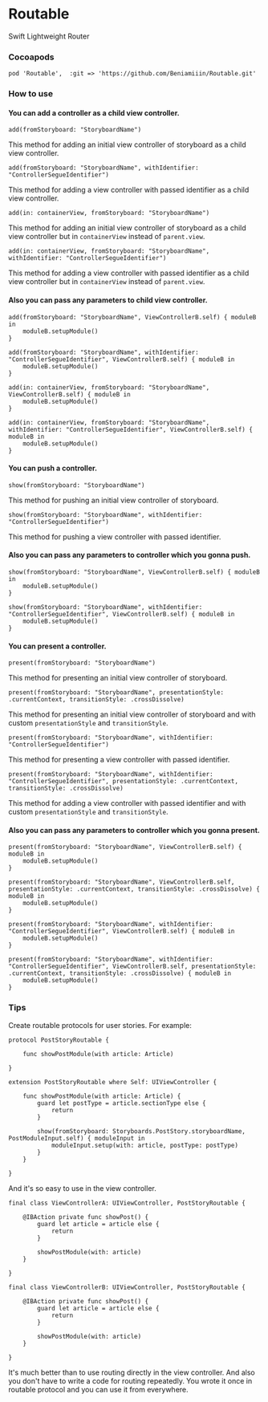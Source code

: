 # Routable
Swift Lightweight Router

### Cocoapods
```
pod 'Routable',  :git => 'https://github.com/Beniamiiin/Routable.git'
```

### How to use

#### You can add a controller as a child view controller.

```
add(fromStoryboard: "StoryboardName")
```

This method for adding an initial view controller of storyboard as a child view controller.

```
add(fromStoryboard: "StoryboardName", withIdentifier: "ControllerSegueIdentifier")
```

This method for adding a view controller with passed identifier as a child view controller.

```
add(in: containerView, fromStoryboard: "StoryboardName")
```

This method for adding an initial view controller of storyboard as a child view controller but in `containerView` instead of `parent.view`.

```
add(in: containerView, fromStoryboard: "StoryboardName", withIdentifier: "ControllerSegueIdentifier")
```

This method for adding a view controller with passed identifier as a child view controller but in `containerView` instead of `parent.view`.

#### Also you can pass any parameters to child view controller.

```
add(fromStoryboard: "StoryboardName", ViewControllerB.self) { moduleB in
    moduleB.setupModule()
}

add(fromStoryboard: "StoryboardName", withIdentifier: "ControllerSegueIdentifier", ViewControllerB.self) { moduleB in
    moduleB.setupModule()
}

add(in: containerView, fromStoryboard: "StoryboardName", ViewControllerB.self) { moduleB in
    moduleB.setupModule()
}

add(in: containerView, fromStoryboard: "StoryboardName", withIdentifier: "ControllerSegueIdentifier", ViewControllerB.self) { moduleB in
    moduleB.setupModule()
}
```

#### You can push a controller.

```
show(fromStoryboard: "StoryboardName")
```

This method for pushing an initial view controller of storyboard.

```
show(fromStoryboard: "StoryboardName", withIdentifier: "ControllerSegueIdentifier")
```

This method for pushing a view controller with passed identifier.

#### Also you can pass any parameters to controller which you gonna push.

```
show(fromStoryboard: "StoryboardName", ViewControllerB.self) { moduleB in
    moduleB.setupModule()
}

show(fromStoryboard: "StoryboardName", withIdentifier: "ControllerSegueIdentifier", ViewControllerB.self) { moduleB in
    moduleB.setupModule()
}
```

#### You can present a controller.

```
present(fromStoryboard: "StoryboardName")
```

This method for presenting an initial view controller of storyboard.

```
present(fromStoryboard: "StoryboardName", presentationStyle: .currentContext, transitionStyle: .crossDissolve)
```

This method for presenting an initial view controller of storyboard and with custom `presentationStyle` and `transitionStyle`.

```
present(fromStoryboard: "StoryboardName", withIdentifier: "ControllerSegueIdentifier")
```

This method for presenting a view controller with passed identifier.

```
present(fromStoryboard: "StoryboardName", withIdentifier: "ControllerSegueIdentifier", presentationStyle: .currentContext, transitionStyle: .crossDissolve)
```

This method for adding a view controller with passed identifier and with custom `presentationStyle` and `transitionStyle`.

#### Also you can pass any parameters to controller which you gonna present.

```
present(fromStoryboard: "StoryboardName", ViewControllerB.self) { moduleB in
    moduleB.setupModule()
}

present(fromStoryboard: "StoryboardName", ViewControllerB.self, presentationStyle: .currentContext, transitionStyle: .crossDissolve) { moduleB in
    moduleB.setupModule()
}

present(fromStoryboard: "StoryboardName", withIdentifier: "ControllerSegueIdentifier", ViewControllerB.self) { moduleB in
    moduleB.setupModule()
}

present(fromStoryboard: "StoryboardName", withIdentifier: "ControllerSegueIdentifier", ViewControllerB.self, presentationStyle: .currentContext, transitionStyle: .crossDissolve) { moduleB in
    moduleB.setupModule()
}
```

### Tips

Create routable protocols for user stories. For example:

```
protocol PostStoryRoutable {
    
    func showPostModule(with article: Article)
    
}

extension PostStoryRoutable where Self: UIViewController {
    
    func showPostModule(with article: Article) {
        guard let postType = article.sectionType else {
            return
        }
        
        show(fromStoryboard: Storyboards.PostStory.storyboardName, PostModuleInput.self) { moduleInput in
            moduleInput.setup(with: article, postType: postType)
        }
    }
    
}
```

And it's so easy to use in the view controller.

```
final class ViewControllerA: UIViewController, PostStoryRoutable {
    
    @IBAction private func showPost() {
        guard let article = article else {
            return
        }
        
        showPostModule(with: article)
    }
    
}

final class ViewControllerB: UIViewController, PostStoryRoutable {
    
    @IBAction private func showPost() {
        guard let article = article else {
            return
        }
        
        showPostModule(with: article)
    }
    
}
```

It's much better than to use routing directly in the view controller. And also you don't have to write a code for routing repeatedly. You wrote it once in routable protocol and you can use it from everywhere.